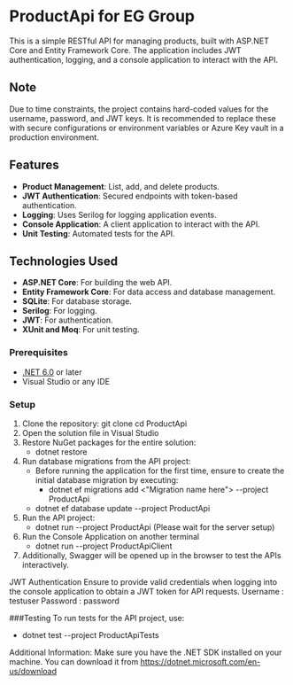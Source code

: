 # ProductApi for EG Group

This is a simple RESTful API for managing products, built with ASP.NET Core and Entity Framework Core. The application includes JWT authentication, logging, and a console application to interact with the API.

## Note
Due to time constraints, the project contains hard-coded values for the username, password, and JWT keys. It is recommended to replace these with secure configurations or environment variables or Azure Key vault in a production environment.

## Features

- **Product Management**: List, add, and delete products.
- **JWT Authentication**: Secured endpoints with token-based authentication.
- **Logging**: Uses Serilog for logging application events.
- **Console Application**: A client application to interact with the API.
- **Unit Testing**: Automated tests for the API.

## Technologies Used

- **ASP.NET Core**: For building the web API.
- **Entity Framework Core**: For data access and database management.
- **SQLite**: For database storage.
- **Serilog**: For logging.
- **JWT**: For authentication.
- **XUnit and Moq**: For unit testing.

### Prerequisites

- [.NET 6.0](https://dotnet.microsoft.com/download/dotnet/6.0) or later
- Visual Studio or any IDE

### Setup
1. Clone the repository:
       git clone <repository-url>
       cd ProductApi
2. Open the solution file in Visual Studio 
3. Restore NuGet packages for the entire solution:
    - dotnet restore
4. Run database migrations from the API project:
    -  Before running the application for the first time, ensure to create the initial database migration by executing:
         - dotnet ef migrations add <"Migration name here"> --project ProductApi
    -  dotnet ef database update --project ProductApi
6. Run the API project:
    -  dotnet run --project ProductApi (Please wait for the server setup)
7. Run the Console Application on another terminal
    -  dotnet run --project ProductApiClient
8. Additionally, Swagger will be opened up in the browser to test the APIs interactively.
   
JWT Authentication
Ensure to provide valid credentials when logging into the console application to obtain a JWT token for API requests.
Username : testuser
Password : password
      
###Testing
To run tests for the API project, use:
  - dotnet test --project ProductApiTests

Additional Information:
  Make sure you have the .NET SDK installed on your machine. You can download it from https://dotnet.microsoft.com/en-us/download
